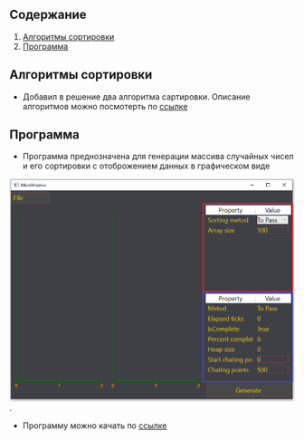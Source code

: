 ## Содержание
1. [Алгоритмы сортировки](#алгоритмы_сортировки)
2. [Программа](#программа)

## Алгоритмы сортировки
- Добавил в решение два алгоритма сартировки. Описание алгоритмов можно посмотерть по [ссылке]()

## Программа
- Программа преднозначена для генерации массива случайных чисел и его сортировки с отоброжением данных в графическом виде

![меню сериал порт](/SortModels/Images/Screenshot_1.png).

- Программу можно качать по [ссылке](https://downgit.github.io/#/home?url=https://github.com/xSouln/SortModels/tree/master/SortModels/bin/Debug)
